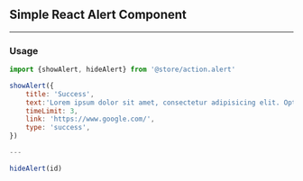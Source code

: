 ## Simple React Alert Component
---
### Usage
```javascript
import {showAlert, hideAlert} from '@store/action.alert'

showAlert({
    title: 'Success',
    text:'Lorem ipsum dolor sit amet, consectetur adipisicing elit. Optio, praesentium.',
    timeLimit: 3,
    link: 'https://www.google.com/',
    type: 'success',
})

--- 

hideAlert(id)
```